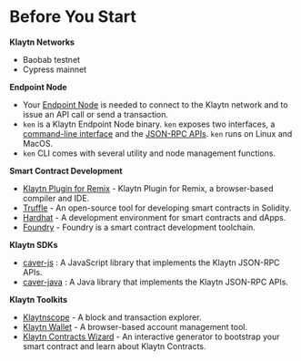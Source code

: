 # Before You Start

**Klaytn Networks**

* Baobab testnet
* Cypress mainnet

**Endpoint Node**

* Your [Endpoint Node](../../nodes/endpoint-node/endpoint-node.md) is needed to connect to the Klaytn network and to issue an API call or send a transaction.
* `ken` is a Klaytn Endpoint Node binary. `ken` exposes two interfaces, a [command-line interface](../../nodes/references/klaytn-command.md) and the [JSON-RPC APIs](../../references/json-rpc/json-rpc.md). `ken` runs on Linux and MacOS.
* `ken` CLI comes with several utility and node management functions.

**Smart Contract Development**

* [Klaytn Plugin for Remix](https://ide.klaytn.foundation) - Klaytn Plugin for Remix, a browser-based compiler and IDE.
* [Truffle](https://github.com/trufflesuite/truffle) - An open-source tool for developing smart contracts in Solidity.
* [Hardhat](https://hardhat.org/hardhat-runner/docs/getting-started) - A development environment for smart contracts and dApps.
* [Foundry](https://book.getfoundry.sh/) - Foundry is a smart contract development toolchain.

**Klaytn SDKs**

* [caver-js](../../references/sdk/caver-js/caver-js.md) : A JavaScript library that implements the Klaytn JSON-RPC APIs.
* [caver-java](../../references/sdk/caver-java/caver-java.md) : A Java library that implements the Klaytn JSON-RPC APIs.

**Klaytn Toolkits**

* [Klaytnscope](https://scope.klaytn.com/) - A block and transaction explorer.
* [Klaytn Wallet](https://wallet.klaytn.com/) - A browser-based account management tool.
* [Klaytn Contracts Wizard](https://wizard.klaytn.foundation/) - An interactive generator to bootstrap your smart contract and learn about Klaytn Contracts.
